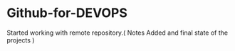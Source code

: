 # Github-for-DEVOPS
Started working with remote repository.( Notes Added and final state of the projects )
